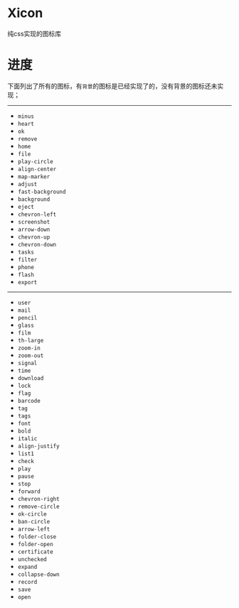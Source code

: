 Xicon
=====

纯css实现的图标库

进度
=====
下面列出了所有的图标，有`背景`的图标是已经实现了的，没有背景的图标还未实现；

***

* `minus`
* `heart`
* `ok`
* `remove`
* `home`
* `file`
* `play-circle`
* `align-center`
* `map-marker`
* `adjust`
* `fast-background`
* `background`
* `eject`
* `chevron-left`
* `screenshot`
* `arrow-down`
* `chevron-up`
* `chevron-down`
* `tasks`
* `filter`
* `phone`
* `flash`
* `export`

***

* `user`
* `mail`
* `pencil`
* `glass`
* `film`
* `th-large`
* `zoom-in`
* `zoom-out`
* `signal`
* `time`
* `download`
* `lock`
* `flag`
* `barcode`
* `tag`
* `tags`
* `font`
* `bold`
* `italic`
* `align-justify`
* `list1`
* `check`
* `play`
* `pause`
* `stop`
* `forward`
* `chevron-right`
* `remove-circle`
* `ok-circle`
* `ban-circle`
* `arrow-left`
* `folder-close`
* `folder-open`
* `certificate`
* `unchecked`
* `expand`
* `collapse-down`
* `record`
* `save`
* `open`


